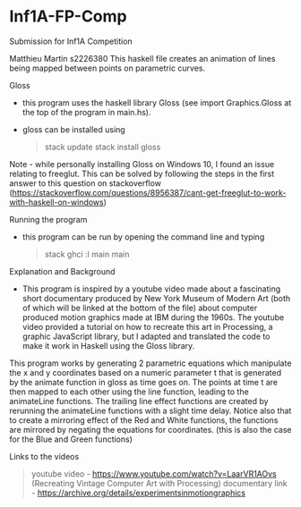 # Inf1A-FP-Comp
Submission for Inf1A Competition

Matthieu Martin s2226380
This haskell file creates an animation of lines being mapped between points on parametric curves.

Gloss
- this program uses the haskell library Gloss (see import Graphics.Gloss at the top of the program in main.hs).
- gloss can be installed using
 
	> stack update
	> stack install gloss

Note - while personally installing Gloss on Windows 10, I found an issue relating to freeglut. This can be solved by
following the steps in the first answer to this question on stackoverflow (https://stackoverflow.com/questions/8956387/cant-get-freeglut-to-work-with-haskell-on-windows)


Running the program
- this program can be run by opening the command line and typing
	>stack ghci
	>:l main
	>main


Explanation and Background
- This program is inspired by a youtube video made about a fascinating short documentary produced by New York Museum of Modern Art (both of which will be 
linked at the bottom of the file) about computer produced motion graphics made at IBM during the 1960s. The youtube video provided a tutorial on how to 
recreate this art in Processing, a graphic JavaScript library, but I adapted and translated the code to make it work in Haskell using the Gloss library.
 
This program works by generating 2 parametric equations which manipulate the x and y coordinates based on a numeric parameter t that is generated by the animate 
function in gloss as time goes on. The points at time t are then mapped to each other using the line function, leading to the animateLine functions. The trailing
line effect functions are created by rerunning the animateLine functions with a slight time delay. Notice also that to create a mirroring effect of the Red and White
functions, the functions are mirrored by negating the equations for coordinates. (this is also the case for the Blue and Green functions)


Links to the videos
> youtube video - https://www.youtube.com/watch?v=LaarVR1AOvs (Recreating Vintage Computer Art with Processing)
> documentary link - https://archive.org/details/experimentsinmotiongraphics

